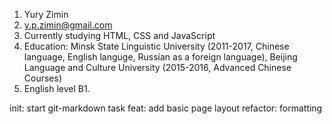 1. Yury Zimin
2. y.p.zimin@gmail.com
3. Currently studying HTML, CSS and JavaScript
4. Education: Minsk State Linguistic University (2011-2017, Chinese language, English languge, Russian as a foreign language), Beijing Language and Culture University (2015-2016, Advanced Chinese Courses)
5. English level B1.

init: start git-markdown task
feat: add basic page layout
refactor: formatting
